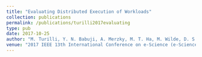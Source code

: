 ```yaml
---
title: "Evaluating Distributed Execution of Workloads"
collection: publications
permalink: /publications/turilli2017evaluating
type: pub
date: 2017-10-25
author: "M. Turilli, Y. N. Babuji, A. Merzky, M. T. Ha, M. Wilde, D. S. Katz and S. Jha"
venue: "2017 IEEE 13th International Conference on e-Science (e-Science)"
---
```

